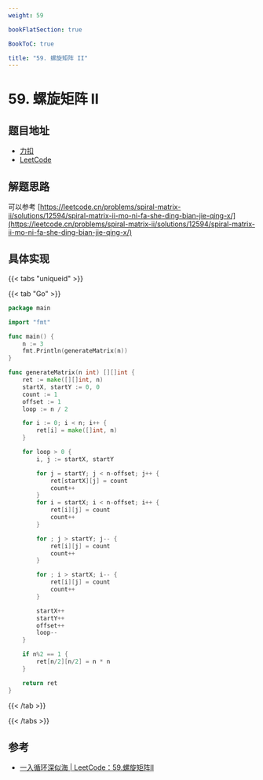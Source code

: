 ```yaml
---
weight: 59

bookFlatSection: true

BookToC: true

title: "59. 螺旋矩阵 II"
---
```


# 59. 螺旋矩阵 II

## 题目地址

+ [力扣](https://leetcode.cn/problems/spiral-matrix-ii/)
+ [LeetCode](https://leetcode.com/problems/spiral-matrix-ii/)

## 解题思路

可以参考 [https://leetcode.cn/problems/spiral-matrix-ii/solutions/12594/spiral-matrix-ii-mo-ni-fa-she-ding-bian-jie-qing-x/](https://leetcode.cn/problems/spiral-matrix-ii/solutions/12594/spiral-matrix-ii-mo-ni-fa-she-ding-bian-jie-qing-x/)

## 具体实现

{{< tabs "uniqueid" >}}

{{< tab "Go" >}}

```go
package main

import "fmt"

func main() {
	n := 3
	fmt.Println(generateMatrix(n))
}

func generateMatrix(n int) [][]int {
	ret := make([][]int, n)
	startX, startY := 0, 0
	count := 1
	offset := 1
	loop := n / 2

	for i := 0; i < n; i++ {
		ret[i] = make([]int, n)
	}

	for loop > 0 {
		i, j := startX, startY

		for j = startY; j < n-offset; j++ {
			ret[startX][j] = count
			count++
		}
		for i = startX; i < n-offset; i++ {
			ret[i][j] = count
			count++
		}

		for ; j > startY; j-- {
			ret[i][j] = count
			count++
		}

		for ; i > startX; i-- {
			ret[i][j] = count
			count++
		}

		startX++
		startY++
		offset++
		loop--
	}

	if n%2 == 1 {
		ret[n/2][n/2] = n * n
	}

	return ret
}

```

{{< /tab  >}}

{{< /tabs  >}}

## 参考

+ [一入循环深似海 | LeetCode：59.螺旋矩阵II](https://www.bilibili.com/video/BV1SL4y1N7mV/?spm_id_from=333.788)


